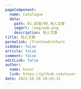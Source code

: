 ```yaml
---
pageComponent: 
  name: Catalogue
  data: 
    path: 01.前端/90.他人文章
    imgUrl: /img/web.png
    description: 他人文章
title: 他人文章
permalink: /frontend/others
sidebar: false
article: false
comment: false
editLink: false
author: 
  name: kxuer
  link: https://github.com/kxuer
date: 2022-10-28 10:55:31
---
```

